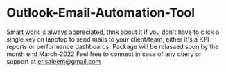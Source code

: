 # Outlook-Email-Automation-Tool
Smart work is always appreciated, thnk about it if you don't have to click a single key on lapptop to send mails to your client/team, either it's a KPI reports or performance dashboards.
Package will be relasaed soon by the month end March-2022
Feel free to connect in case of any query or support at er.saleem@gmail.com
